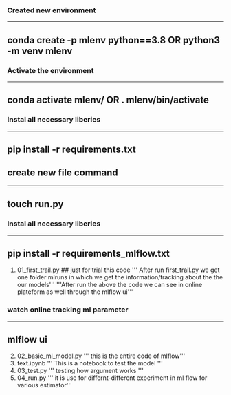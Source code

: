 ### Created new environment
---
conda create -p mlenv python==3.8     OR  python3 -m venv mlenv
---
### Activate the environment
---
conda activate mlenv/                 OR  . mlenv/bin/activate
---
### Instal all necessary liberies
---
pip install -r requirements.txt
---

## create new file command
-----
touch run.py
-----
### Instal all necessary liberies
---
pip install -r requirements_mlflow.txt
---

1.  01_first_trail.py   ## just for trial this code
''' After run first_trail.py we get one folder mlruns in which we get the information/tracking about the the our models''' 
'''After run the above the code we can see in online plateform as well through the mlflow ui'''
### watch online tracking ml parameter
----
mlflow ui
----

2. 02_basic_ml_model.py   ''' this is the entire code of mlflow'''
3. text.ipynb             ''' This is a notebook to test the model '''
3. 03_test.py             ''' testing how argument works  ''' 
4. 04_run.py              ''' it is use for differnt-different experiment in ml flow for various estimator'''


